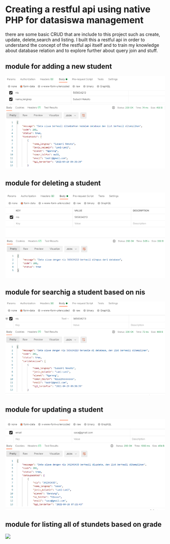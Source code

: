# Creating a restful api using native PHP for datasiswa management

there are some basic CRUD that are include to this project such as create, update, delete,search and listing. I built this a restful api in order to understand the concept of the restful api itself and to train my knowledge about database relation and to explore further about query join and stuff.

## module for adding a new student
<img src="https://github.com/lildwagz/NativeApiDatasiswa/blob/main/pictures/create_datasiswa.PNG"/>

## module for deleting a student
<img src="https://github.com/lildwagz/NativeApiDatasiswa/blob/main/pictures/delete_siswa.PNG"/>

## module for searchig a student based on nis
<img src="https://github.com/lildwagz/NativeApiDatasiswa/blob/main/pictures/search_siswa.PNG"/>

## module for updating a student
<img src="https://github.com/lildwagz/NativeApiDatasiswa/blob/main/pictures/update_siswa.PNG"/>

## module for listing all of stundets based on grade
<img src="https://github.com/lildwagz/NativeApiDatasiswa/blob/main/pictures/list_siswa.PNG"/>



